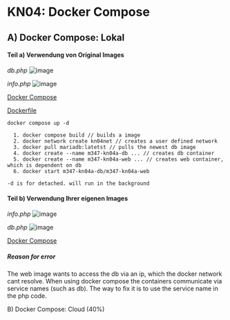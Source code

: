 # KN04: Docker Compose
## A) Docker Compose: Lokal 


#### Teil a) Verwendung von Original Images

*db.php*
![image](https://github.com/user-attachments/assets/ee862e98-61bf-4ac6-951b-1bc75cf891e1)

*info.php*
![image](https://github.com/user-attachments/assets/13434b12-2635-4b74-91a0-398e36a62e16)


[Docker Compose](TaskA/docker-compose.yaml)

[Dockerfile](TaskA/web/Dockerfile)


```
docker compose up -d

  1. docker compose build // builds a image
  2. docker network create kn04net // creates a user defined network
  3. docker pull mariadb:latetst // pulls the newest db image
  4. docker create --name m347-kn04a-db ... // creates db container
  5. docker create --name m347-kn04a-web ... // creates web container, which is dependent on db
  6. docker start m347-kn04a-db/m347-kn04a-web

-d is for detached. will run in the background
```


#### Teil b) Verwendung Ihrer eigenen Images

*info.php*
![image](https://github.com/user-attachments/assets/a65cf2d2-5e8c-43a4-9caf-c7bf18a1ce99)


*db.php*
![image](https://github.com/user-attachments/assets/6b3270ac-980c-4f8c-82c7-2fe872fbff86)

[Docker Compose](TaskB/docker-compose.yaml)

##### Reason for error 
The web image wants to access the db via an ip, which the docker network cant resolve. When using docker compose the containers communicate via service names (such as db). The way to fix it is to use the service name in the php code. 

B) Docker Compose: Cloud (40%)
